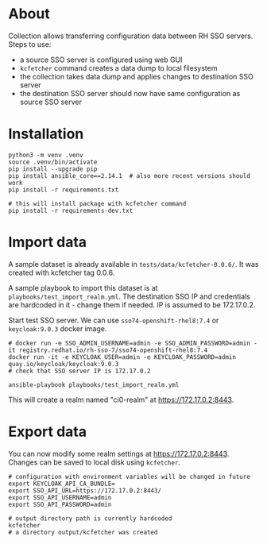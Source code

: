# About

Collection allows transferring configuration data between RH SSO servers.
Steps to use:
- a source SSO server is configured using web GUI
- `kcfetcher` command creates a data dump to local filesystem
- the collection takes data dump and applies changes to destination SSO server
- the destination SSO server should now have same configuration as source SSO server

# Installation

```shell
python3 -m venv .venv
source .venv/bin/activate
pip install --upgrade pip
pip install ansible_core==2.14.1  # also more recent versions should work
pip install -r requirements.txt

# this will install package with kcfetcher command
pip install -r requirements-dev.txt
```

# Import data

A sample dataset is already available in `tests/data/kcfetcher-0.0.6/`.
It was created with kcfetcher tag 0.0.6.

A sample playbook to import this dataset is at `playbooks/test_import_realm.yml`.
The destination SSO IP and credentials are hardcoded in it - change them if needed.
IP is assumed to be 172.17.0.2.

Start test SSO server. We can use `sso74-openshift-rhel8:7.4` or `keycloak:9.0.3` docker image.

```shell
# docker run -e SSO_ADMIN_USERNAME=admin -e SSO_ADMIN_PASSWORD=admin -it registry.redhat.io/rh-sso-7/sso74-openshift-rhel8:7.4
docker run -it -e KEYCLOAK_USER=admin -e KEYCLOAK_PASSWORD=admin quay.io/keycloak/keycloak:9.0.3
# check that SSO server IP is 172.17.0.2

ansible-playbook playbooks/test_import_realm.yml
```

This will create a realm named "ci0-realm" at https://172.17.0.2:8443.

# Export data

You can now modify some realm settings at https://172.17.0.2:8443.
Changes can be saved to local disk using `kcfetcher`.

```shell
# configuration with environment variables will be changed in future
export KEYCLOAK_API_CA_BUNDLE=
export SSO_API_URL=https://172.17.0.2:8443/
export SSO_API_USERNAME=admin
export SSO_API_PASSWORD=admin

# output directory path is currently hardcoded
kcfetcher
# a directory output/kcfetcher was created
```